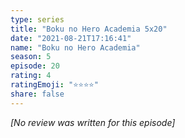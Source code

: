 ```yaml
---
type: series
title: "Boku no Hero Academia 5x20"
date: "2021-08-21T17:16:41"
name: "Boku no Hero Academia"
season: 5
episode: 20
rating: 4
ratingEmoji: "⭐️⭐️⭐️⭐️"
share: false
---
```


_[No review was written for this episode]_
